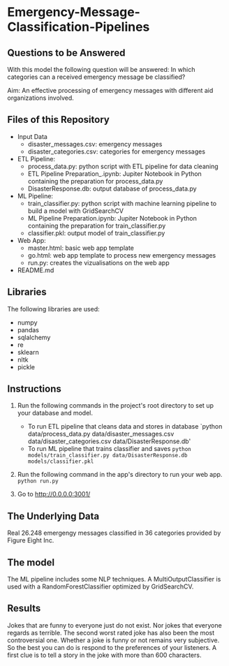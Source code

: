 # Emergency-Message-Classification-Pipelines

## Questions to be Answered
With this model the following question will be answered:
In which categories can a received emergency message be classified?

Aim:
An effective processing of emergency messages with different aid organizations involved.

## Files of this Repository
* Input Data
  * disaster_messages.csv: emergency messages
  * disaster_categories.csv: categories for emergency messages
* ETL Pipeline:
  * process_data.py: python script with ETL pipeline for data cleaning
  * ETL Pipeline Preparation_.ipynb: Jupiter Notebook in Python containing the preparation for process_data.py
  * DisasterResponse.db: output database of process_data.py
* ML Pipeline:
  * train_classifier.py: python script with machine learning pipeline to build a model with GridSearchCV
  * ML Pipeline Preparation.ipynb: Jupiter Notebook in Python containing the preparation for train_classifier.py
  * classifier.pkl: output model of train_classifier.py
* Web App:
  * master.html: basic web app template
  * go.html: web app template to process new emergency messages
  * run.py: creates the vizualisations on the web app
* README.md

## Libraries
The following libraries are used:
* numpy
* pandas
* sqlalchemy
* re
* sklearn
* nltk
* pickle

## Instructions
1. Run the following commands in the project's root directory to set up your database and model.

    * To run ETL pipeline that cleans data and stores in database
        `python data/process_data.py data/disaster_messages.csv data/disaster_categories.csv data/DisasterResponse.db'
    * To run ML pipeline that trains classifier and saves
        `python models/train_classifier.py data/DisasterResponse.db models/classifier.pkl`

2. Run the following command in the app's directory to run your web app.
    `python run.py`

3. Go to http://0.0.0.0:3001/

## The Underlying Data
Real 26.248 emergengy messages classified in 36 categories provided by Figure Eight Inc. 

## The model
The ML pipeline includes some NLP techniques. A MultiOutputClassifier is used with a RandomForestClassifier optimized by GridSearchCV.

## Results
Jokes that are funny to everyone just do not exist. Nor jokes that everyone regards as terrible. The second worst rated joke has also been the most controversial one.
Whether a joke is funny or not remains very subjective. So the best you can do is respond to the preferences of your listeners.
A first clue is to tell a story in the joke with more than 600 characters.
